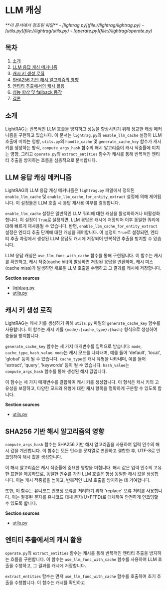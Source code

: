 
# LLM 캐싱

<cite>
**이 문서에서 참조된 파일**
- [lightrag.py](file://lightrag/lightrag.py)
- [utils.py](file://lightrag/utils.py)
- [operate.py](file://lightrag/operate.py)
</cite>

## 목차
1. [소개](#소개)
2. [LLM 응답 캐싱 메커니즘](#llm-응답-캐싱-메커니즘)
3. [캐시 키 생성 로직](#캐시-키-생성-로직)
4. [SHA256 기반 해시 알고리즘의 영향](#sha256-기반-해시-알고리즘의-영향)
5. [엔티티 추출에서의 캐시 활용](#엔티티-추출에서의-캐시-활용)
6. [성능 향상 및 fallback 동작](#성능-향상-및-fallback-동작)
7. [결론](#결론)

## 소개
LightRAG는 반복적인 LLM 호출을 방지하고 성능을 향상시키기 위해 정교한 캐싱 메커니즘을 구현하고 있습니다. 이 문서는 `lightrag.py`의 `enable_llm_cache` 설정이 LLM 호출에 미치는 영향, `utils.py`의 `handle_cache` 및 `generate_cache_key` 함수가 캐시 키를 생성하는 방식, `compute_args_hash` 함수의 해시 알고리즘이 캐시 적중률에 미치는 영향, 그리고 `operate.py`의 `extract_entities` 함수가 캐시를 통해 반복적인 엔티티 추출을 방지하는 흐름을 심층적으로 분석합니다.

## LLM 응답 캐싱 메커니즘

LightRAG의 LLM 응답 캐싱 메커니즘은 `lightrag.py` 파일에서 정의된 `enable_llm_cache` 및 `enable_llm_cache_for_entity_extract` 설정에 의해 제어됩니다. 이 설정들은 LLM 호출 시 응답 재사용 여부를 결정합니다.

`enable_llm_cache` 설정은 일반적인 LLM 쿼리에 대한 캐싱을 활성화하거나 비활성화합니다. 이 설정이 `True`로 설정되면, LLM 응답은 캐시에 저장되어 이후 동일한 쿼리에 대해 빠르게 재사용될 수 있습니다. 반면, `enable_llm_cache_for_entity_extract` 설정은 엔티티 추출 단계에 대한 캐싱을 제어합니다. 이 설정이 `True`로 설정되면, 엔티티 추출 과정에서 생성된 LLM 응답도 캐시에 저장되어 반복적인 추출을 방지할 수 있습니다.

LLM 응답 캐싱은 `use_llm_func_with_cache` 함수를 통해 구현됩니다. 이 함수는 캐시를 확인하고, 캐시 적중(cache hit)이 발생하면 저장된 응답을 반환하며, 캐시 미스(cache miss)가 발생하면 새로운 LLM 호출을 수행하고 그 결과를 캐시에 저장합니다.

**Section sources**
- [lightrag.py](file://lightrag/lightrag.py#L207-L210)
- [utils.py](file://lightrag/utils.py#L1398-L1467)

## 캐시 키 생성 로직

LightRAG는 캐시 키를 생성하기 위해 `utils.py` 파일의 `generate_cache_key` 함수를 사용합니다. 이 함수는 캐시 키를 `{mode}:{cache_type}:{hash}` 형식으로 생성하여 충돌을 방지합니다.

`generate_cache_key` 함수는 세 가지 매개변수를 입력으로 받습니다: `mode`, `cache_type`, `hash_value`. `mode`는 캐시 모드를 나타내며, 예를 들어 'default', 'local', 'global' 등이 될 수 있습니다. `cache_type`은 캐시 유형을 나타내며, 예를 들어 'extract', 'query', 'keywords' 등이 될 수 있습니다. `hash_value`는 `compute_args_hash` 함수를 통해 생성된 해시 값입니다.

이 함수는 세 가지 매개변수를 결합하여 캐시 키를 생성합니다. 이 형식은 캐시 키의 고유성을 보장하고, 다양한 모드와 유형에 대한 캐시 항목을 명확하게 구분할 수 있도록 합니다.

**Section sources**
- [utils.py](file://lightrag/utils.py#L270-L309)

## SHA256 기반 해시 알고리즘의 영향

`compute_args_hash` 함수는 SHA256 기반 해시 알고리즘을 사용하여 입력 인수의 해시 값을 계산합니다. 이 함수는 모든 인수를 문자열로 변환하고 결합한 후, UTF-8로 인코딩하여 해시 값을 생성합니다.

이 해시 알고리즘은 캐시 적중률에 중요한 영향을 미칩니다. 해시 값은 입력 인수의 고유한 표현을 제공하므로, 동일한 인수를 가진 LLM 호출은 항상 동일한 해시 값을 생성합니다. 이는 캐시 적중률을 높이고, 반복적인 LLM 호출을 방지하는 데 기여합니다.

또한, 이 함수는 유니코드 인코딩 오류를 처리하기 위해 'replace' 오류 처리를 사용합니다. 이는 잘못된 문자를 유니코드 대체 문자(U+FFFD)로 대체하여 안전하게 인코딩할 수 있도록 합니다.

**Section sources**
- [utils.py](file://lightrag/utils.py#L270-L309)

## 엔티티 추출에서의 캐시 활용

`operate.py`의 `extract_entities` 함수는 캐시를 통해 반복적인 엔티티 추출을 방지하는 흐름을 구현합니다. 이 함수는 `use_llm_func_with_cache` 함수를 사용하여 LLM 호출을 수행하고, 그 결과를 캐시에 저장합니다.

`extract_entities` 함수는 먼저 `use_llm_func_with_cache` 함수를 호출하여 초기 추출을 수행합니다. 이 함수는 캐시를 확인하고
